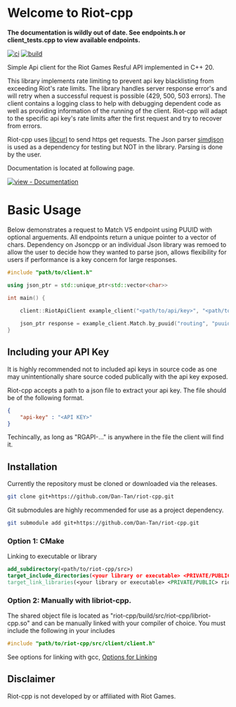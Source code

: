 # Welcome to Riot-cpp
**The documentation is wildly out of date. See endpoints.h or client_tests.cpp to view available endpoints.**


[![ci](https://github.com/Dan-Tan/riot-cpp/workflows/ci/badge.svg)](https://github.com/Dan-Tan/riot-cpp/actions?query=workflow:"ci")
[![build](https://github.com/Dan-Tan/riot-cpp/workflows/build/badge.svg)](https://github.com/Dan-Tan/riot-cpp/actions?query=workflow:"build")

Simple Api client for the Riot Games Resful API implemented in C++ 20. 

This library implements rate limiting to prevent api key blacklisting from exceeding Riot's rate limits. The library handles server response error's and will retry when a successful request is possible (429, 500, 503 errors). The client contains a logging class to help with debugging dependent code as well as providing information of the running of the client. Riot-cpp will adapt to the specific api key's rate limits after the first request and try to recover from errors.

Riot-cpp uses [libcurl](https://curl.se/libcurl/) to send https get requests. The Json parser [simdjson](https://github.com/simdjson/simdjson) is used as a dependency for testing but NOT in the library. Parsing is done by the user.

Documentation is located at following page.

[![view - Documentation](https://img.shields.io/badge/view-Documentation-blue?style=for-the-badge)](https://dan-tan.github.io/riot-cpp/)

# Basic Usage

Below demonstrates a request to Match V5 endpoint using PUUID with optional arguements. All endpoints return a unique pointer to a vector of chars. Dependency on Jsoncpp or an individual Json library was remoed to allow the user to decide how they wanted to parse json, allows flexibility for users if performance is a key concern for large responses.

```Cpp
#include "path/to/client.h"

using json_ptr = std::unique_ptr<std::vector<char>>

int main() {
    
    client::RiotApiClient example_client("<path/to/api/key>", "<path/to/logging/file>", logging::LEVEL::<level>, <bool verbose>);

    json_ptr response = example_client.Match.by_puuid("routing", "puuid", {"startTime", <user_arg>}, {"endTime", <user_arg>}, ...);
}
```

## Including your API Key

It is highly recommended not to included api keys in source code as one may unintentionally share source coded publically with the api key exposed.

Riot-cpp accepts a path to a json file to extract your api key. The file should be of the following format.

```Json
{
    "api-key" : "<API KEY>"
}
```
Techincally, as long as "RGAPI-..." is anywhere in the file the client will find it. 

## Installation

Currently the repository must be cloned or downloaded via the releases.

```bash
git clone git+https://github.com/Dan-Tan/riot-cpp.git
```

Git submodules are highly recommended for use as a project dependency.

```bash
git submodule add git+https://github.com/Dan-Tan/riot-cpp.git
```
### Option 1: CMake

Linking to executable or library

```cmake
add_subdirectory(<path/to/riot-cpp/src>)
target_include_directories(<your library or executable> <PRIVATE/PUBLIC> <path/to/riot-cpp/src/riot-cpp>)
target_link_libraries(<your library or executable> <PRIVATE/PUBLIC> riot-cpp)
```

### Option 2: Manually with libriot-cpp.

The shared object file is located as "riot-cpp/build/src/riot-cpp/libriot-cpp.so" and can be manually linked with your compiler of choice. You must include the following in your includes

```cpp
#include "path/to/riot-cpp/src/client/client.h"
```

See options for linking with gcc, [Options for Linking](https://gcc.gnu.org/onlinedocs/gcc/Link-Options.html)

## Disclaimer

Riot-cpp is not developed by or affiliated with Riot Games. 
